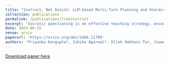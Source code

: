 ```yaml
---
title: "Instruct, Not Assist: LLM-based Multi-Turn Planning and Hierarchical Questioning for Socratic Code Debugging"
collection: publications
permalink: /publications/treeinstruct
excerpt: 'Socratic questioning is an effective teaching strategy, encouraging critical thinking and problem-solving. The conversational capabilities of large language models (LLMs) show great potential for providing scalable, real-time student guidance. However, current LLMs often give away solutions directly, making them ineffective instructors. We tackle this issue in the code debugging domain with TreeInstruct, an Instructor agent guided by a novel state space-based planning algorithm. TreeInstruct asks probing questions to help students independently identify and resolve errors. It estimates a student's conceptual and syntactical knowledge to dynamically construct a question tree based on their responses and current knowledge state, effectively addressing both independent and dependent mistakes concurrently in a multi-turn interaction setting. In addition to using an existing single-bug debugging benchmark, we construct a more challenging multi-bug dataset of 150 coding problems, incorrect solutions, and bug fixes -- all carefully constructed and annotated by experts. Extensive evaluation shows TreeInstruct's state-of-the-art performance on both datasets, proving it to be a more effective instructor than baselines. Furthermore, a real-world case study with five students of varying skill levels further demonstrates TreeInstruct's ability to guide students to debug their code efficiently with minimal turns and highly Socratic questioning.'
date: 2024-06-15
venue: arxiv
paperurl: 'https://arxiv.org/abs/2406.11709'
authors: 'Priyanka Kargupta*, Ishika Agarwal*, Dilek Hakkani-Tur, Jiawei Han'
---
```


[Download paper here](https://arxiv.org/abs/2406.11709)